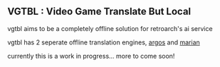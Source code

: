 ## VGTBL : Video Game Translate But Local

vgtbl aims to be a completely offline solution for retroarch's ai service

vgtbl has 2 seperate offline translation engines, [argos](https://www.argosopentech.com/) and [marian](https://marian-nmt.github.io/)


currently this is a work in progress... more to come soon!
